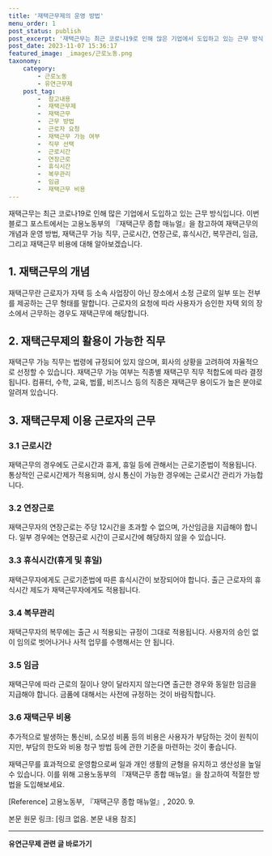 ```yaml
---
title: '재택근무제의 운영 방법'
menu_order: 1
post_status: publish
post_excerpt: '재택근무는 최근 코로나19로 인해 많은 기업에서 도입하고 있는 근무 방식입니다. 이번 블로그 포스트에서는 고용노동부의  재택근무 종합 매뉴얼 을 참고하여 재택근무의 개념과 운영 방법, 재택근무 가능 직무, 근로시간, 연장근로, 휴식시간, 복무관리, 임금, 그리고 재택근무 비용에 대해 알아보겠습니다.'
post_date: 2023-11-07 15:36:17
featured_image: _images/근로노동.png
taxonomy:
    category:
        - 근로노동
        - 유연근무제
    post_tag:
        -  참고내용
        -  재택근무제
        -  재택근무
        -  근무 방법
        -  근로자 요청
        -  재택근무 가능 여부
        -  직무 선택
        -  근로시간
        -  연장근로
        -  휴식시간
        -  복무관리
        -  임금
        -  재택근무 비용
---
```




재택근무는 최근 코로나19로 인해 많은 기업에서 도입하고 있는 근무 방식입니다. 이번 블로그 포스트에서는 고용노동부의 『재택근무 종합 매뉴얼』을 참고하여 재택근무의 개념과 운영 방법, 재택근무 가능 직무, 근로시간, 연장근로, 휴식시간, 복무관리, 임금, 그리고 재택근무 비용에 대해 알아보겠습니다.

## 1. 재택근무의 개념
재택근무란 근로자가 자택 등 소속 사업장이 아닌 장소에서 소정 근로의 일부 또는 전부를 제공하는 근무 형태를 말합니다. 근로자의 요청에 따라 사용자가 승인한 자택 외의 장소에서 근무하는 경우도 재택근무에 해당합니다.

## 2. 재택근무제의 활용이 가능한 직무
재택근무 가능 직무는 법령에 규정되어 있지 않으며, 회사의 상황을 고려하여 자율적으로 선정할 수 있습니다. 재택근무 가능 여부는 직종별 재택근무 직무 적합도에 따라 결정됩니다. 컴퓨터, 수학, 교육, 법률, 비즈니스 등의 직종은 재택근무 용이도가 높은 분야로 알려져 있습니다.

## 3. 재택근무제 이용 근로자의 근무
### 3.1 근로시간
재택근무의 경우에도 근로시간과 휴게, 휴일 등에 관해서는 근로기준법이 적용됩니다. 통상적인 근로시간제가 적용되며, 상시 통신이 가능한 경우에는 근로시간 관리가 가능합니다.

### 3.2 연장근로
재택근무자의 연장근로는 주당 12시간을 초과할 수 없으며, 가산임금을 지급해야 합니다. 일부 경우에는 연장근로 시간이 근로시간에 해당하지 않을 수 있습니다.

### 3.3 휴식시간(휴게 및 휴일)
재택근무자에게도 근로기준법에 따른 휴식시간이 보장되어야 합니다. 출근 근로자의 휴식시간 제도가 재택근무자에게도 적용됩니다.

### 3.4 복무관리
재택근무자의 복무에는 출근 시 적용되는 규정이 그대로 적용됩니다. 사용자의 승인 없이 임의로 벗어나거나 사적 업무를 수행해서는 안 됩니다.

### 3.5 임금
재택근무에 따라 근로의 질이나 양이 달라지지 않는다면 출근한 경우와 동일한 임금을 지급해야 합니다. 금품에 대해서는 사전에 규정하는 것이 바람직합니다.

### 3.6 재택근무 비용
추가적으로 발생하는 통신비, 소모성 비품 등의 비용은 사용자가 부담하는 것이 원칙이지만, 부담의 한도와 비용 청구 방법 등에 관한 기준을 마련하는 것이 좋습니다.

재택근무를 효과적으로 운영함으로써 일과 개인 생활의 균형을 유지하고 생산성을 높일 수 있습니다. 이를 위해 고용노동부의 『재택근무 종합 매뉴얼』을 참고하여 적절한 방법을 도입해보세요.

[Reference]
고용노동부, 『재택근무 종합 매뉴얼』, 2020. 9. 

본문 원문 링크: [링크 없음. 본문 내용 참조]
<!-- wp:separator -->
<hr class="wp-block-separator has-alpha-channel-opacity"/>
<!-- /wp:separator -->

<!-- wp:group {"backgroundColor":"base","layout":{"type":"constrained"}} -->
<div class="wp-block-group has-base-background-color has-background"><!-- wp:paragraph {"align":"center","fontSize":"medium"} -->
<p class="has-text-align-center has-large-font-size"><strong>유연근무제 관련 글 바로가기</strong></p>
<!-- /wp:paragraph -->


<!-- wp:latest-posts {"categories":[{"id":11200,"count":19,"description":"","link":"https://uknowlaw.com/category/%ec%9c%a0%ec%97%b0%ea%b7%bc%eb%ac%b4%ec%a0%9c/","name":"유연근무제","slug":"유연근무제","taxonomy":"category","parent":0,"meta":[],"_links":{"self":[{"href":"https://uknowlaw.com/wp-json/wp/v2/categories/11200"}],"collection":[{"href":"https://uknowlaw.com/wp-json/wp/v2/categories"}],"about":[{"href":"https://uknowlaw.com/wp-json/wp/v2/taxonomies/category"}],"wp:post_type":[{"href":"https://uknowlaw.com/wp-json/wp/v2/posts?categories=11200"}],"curies":[{"name":"wp","href":"https://api.w.org/{rel}","templated":true}]}}],"postsToShow":100,"excerptLength":28,"postLayout":"grid","columns":2,"featuredImageAlign":"left","featuredImageSizeSlug":"large","fontSize":18px} /--></div>
<!-- /wp:group -->